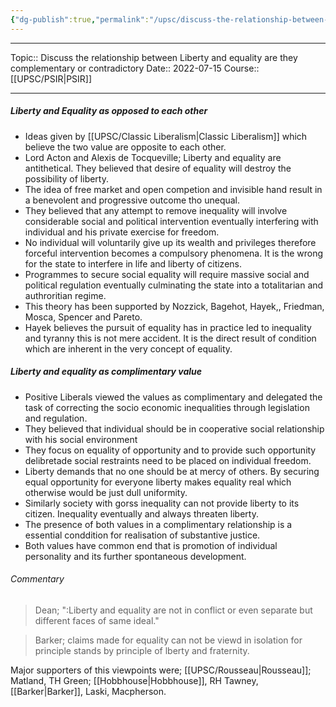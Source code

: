 ```yaml
---
{"dg-publish":true,"permalink":"/upsc/discuss-the-relationship-between-liberty-and-equality-are-they-complementary-or-contradictory/","dgHomeLink":true,"dgPassFrontmatter":false}
---
```


----
Topic:: Discuss the relationship between Liberty and equality are they complementary or contradictory
Date:: 2022-07-15
Course:: [[UPSC/PSIR|PSIR]] 

----
##### Liberty and Equality as opposed to each other
- Ideas given by [[UPSC/Classic Liberalism|Classic Liberalism]] which believe the two value are opposite to each other. 
- Lord Acton and Alexis de Tocqueville; Liberty and equality are antithetical. They believed that desire of equality will destroy the possibility of liberty. 
- The idea of free market and open competion and invisible hand result in a benevolent and progressive outcome tho unequal. 
- They believed that any attempt to remove inequality will involve considerable social and political intervention eventually interfering with individual and his private exercise for freedom. 
- No individual will voluntarily give up its wealth and privileges therefore forceful intervention becomes a compulsory phenomena. It is the wrong for the state to interfere in life and liberty of citizens. 
- Programmes to secure social equality will require massive social and political regulation eventually culminating the state into a totalitarian and authroritian regime. 
- This theory has been supported by Nozzick, Bagehot, Hayek,, Friedman, Mosca, Spencer and Pareto. 
- Hayek believes the pursuit of equality has in practice led to inequality and tyranny this is not mere accident. It is the direct result of condition which are inherent in the very concept of equality. 

##### Liberty and equality as complimentary value
- Positive Liberals viewed the values as complimentary and delegated the task of correcting the socio economic inequalities through legislation and regulation. 
- They believed that individual should be in cooperative social relationship with his social environment 
- They focus on equality of opportunity and to provide such opportunity delibretade social restraints need to be placed on individual freedom.
- Liberty demands that no one should be at mercy of others. By securing equal opportunity for everyone liberty makes equality real which otherwise would be just dull uniformity. 
- Similarly society with gorss inequality can not provide liberty to its citizen. Inequality eventually and always threaten liberty. 
- The presence of both values in a complimentary relationship is a essential conddition for realisation of substantive justice.
- Both values have common end that is promotion of individual personality and its further spontaneous development. 

###### Commentary 
> Dean; ":Liberty and equality are not in conflict or even separate but different faces of same ideal."

> Barker; claims made for equality can not be viewd in isolation for principle stands by principle of lberty and fraternity. 

Major supporters of this viewpoints were; [[UPSC/Rousseau|Rousseau]]; Matland, TH Green; [[Hobbhouse|Hobbhouse]], RH Tawney, [[Barker|Barker]], Laski, Macpherson.



